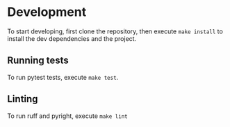 # Development

To start developing, first clone the repository, then execute `make install` to install the dev dependencies and the project.

## Running tests

To run pytest tests, execute `make test`.

## Linting

To run ruff and pyright, execute `make lint`
